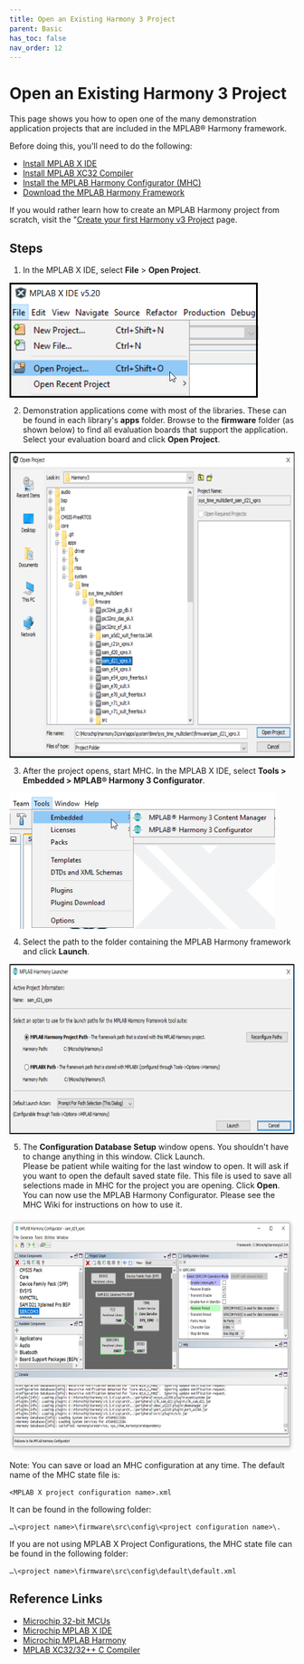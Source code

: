 ```yaml
---
title: Open an Existing Harmony 3 Project
parent: Basic
has_toc: false
nav_order: 12
---
```


# Open an Existing Harmony 3 Project

This page shows you how to open one of the many demonstration application projects that are included in the MPLAB® Harmony framework.

Before doing this, you'll need to do the following:

- <a href="https://microchipdeveloper.com/mplabx:installation" target="_blank">Install MPLAB X IDE</a>
- <a href="https://microchipdeveloper.com/xc32:installation" target="_blank">Install MPLAB XC32 Compiler</a>
- <a href="https://microchipdeveloper.com/harmony3:mhc-overview#install" target="_blank">Install the MPLAB Harmony Configurator (MHC)</a>
- <a href="https://github.com/Microchip-MPLAB-Harmony/contentmanager/wiki" target="_blank">Download the MPLAB Harmony Framework</a> 


If you would rather learn how to create an MPLAB Harmony project from scratch, visit the "[Create your first Harmony v3 Project](../create_first_harmony_3_project/readme.md) page.


## Steps

1. In the MPLAB X IDE, select **File** > **Open Project**.
<img src = "images/existingproj1.png" width="440" height="203" align="middle">

2. Demonstration applications come with most of the libraries. These can be found in each library's **apps** folder. Browse to the **firmware** folder (as shown below) to find all evaluation boards that support the application. Select your evaluation board and click **Open Project**.  
<img src = "images/existingproj2.png" width="700" height="540" align="middle">

3. After the project opens, start MHC. In the MPLAB X IDE, select **Tools  > Embedded > MPLAB® Harmony 3 Configurator**.  
<img src = "images/existingproj3.png" width="470" height="240" align="middle">


4. Select the path to the folder containing the MPLAB Harmony framework and click **Launch**.
<img src = "images/existingproj4.png" width="700" height="300" align="middle">


5. The **Configuration Database Setup** window opens. You shouldn't have to change anything in this window. Click Launch.  
Please be patient while waiting for the last window to open. It will ask if you want to open the default saved state file. This file is used to save all selections made in MHC for the project you are opening. Click **Open**.  
You can now use the MPLAB Harmony Configurator. Please see the MHC Wiki for instructions on how to use it.
<img src = "images/existingproj5.png" width="700" height="415" align="middle">


Note: You can save or load an MHC configuration at any time. The default name of the MHC state file is:
```text
<MPLAB X project configuration name>.xml  
```
It can be found in the following folder:
```text
…\<project name>\firmware\src\config\<project configuration name>\.  
```

If you are not using MPLAB X Project Configurations, the MHC state file can be found in the following folder:
```text
…\<project name>\firmware\src\config\default\default.xml
```

## Reference Links
- <a href="https://www.microchip.com/design-centers/32-bit" target="_blank">Microchip 32-bit MCUs</a>
- <a href="https://www.microchip.com/mplab/mplab-x-ide" target="_blank">Microchip MPLAB X IDE</a>
- <a href="https://www.microchip.com/mplab/mplab-harmony" target="_blank">Microchip MPLAB Harmony</a>
- <a href="https://www.microchip.com/mplab/compilers" target="_blank">MPLAB XC32/32++ C Compiler</a>
